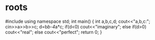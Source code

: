 # roots
#include <iostream>
using namespace std;
int main() {
    int a,b,c,d;
    cout<<"a,b,c:";
    cin>>a>>b>>c;
    d=b*b-4*a*c;
    if(d<0)
    cout<<"imaginary";
    else if(d>0)
    cout<<"real";
    else
    cout<<"perfect";
    return 0;
}

